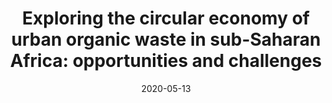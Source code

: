 ---
title: "Exploring the circular economy of urban organic waste in sub-Saharan Africa: opportunities and challenges"
#collection: publications
#permalink: /publication/forthcoming-peace-agreement-strength
date: 2020-05-13
#venue: 'KTH Royal Institute of Technology'
paperurl: '/files/publications/2020_Ddiba_KTH_LicentiateThesis.pdf'
link: 'http://urn.kb.se/resolve?urn=urn%3Anbn%3Ase%3Akth%3Adiva-273025'
#code: 'link to ISA dataverse goes here'
#github: 'link to github repo goes here'
citation: 'Ddiba, D. 2020. &quot;Exploring the circular economy of urban organic waste in sub-Saharan Africa: opportunities and challenges.&quot; Licentiate Thesis Stockholm, Sweden: KTH Royal Institute of Technology, TRITA-ABE-DLT, 2016, 2020'
---